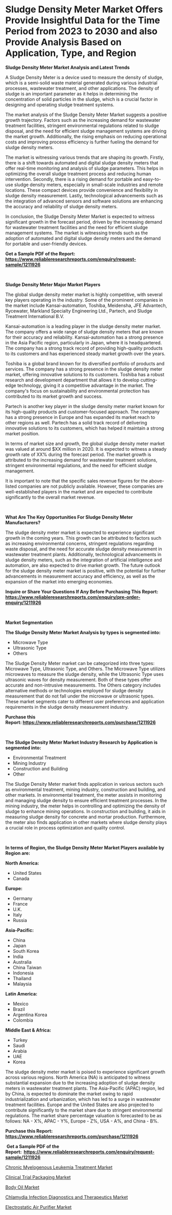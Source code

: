 <p><h1>Sludge Density Meter Market Offers Provide Insightful Data for the Time Period from 2023 to 2030 and also Provide Analysis Based on Application, Type, and Region</h1></p><p><strong>Sludge Density Meter Market Analysis and Latest Trends</strong></p>
<p><p>A Sludge Density Meter is a device used to measure the density of sludge, which is a semi-solid waste material generated during various industrial processes, wastewater treatment, and other applications. The density of sludge is an important parameter as it helps in determining the concentration of solid particles in the sludge, which is a crucial factor in designing and operating sludge treatment systems.</p><p>The market analysis of the Sludge Density Meter Market suggests a positive growth trajectory. Factors such as the increasing demand for wastewater treatment facilities, stringent environmental regulations related to sludge disposal, and the need for efficient sludge management systems are driving the market growth. Additionally, the rising emphasis on reducing operational costs and improving process efficiency is further fueling the demand for sludge density meters.</p><p>The market is witnessing various trends that are shaping its growth. Firstly, there is a shift towards automated and digital sludge density meters that offer real-time monitoring and analysis of sludge parameters. This helps in optimizing the overall sludge treatment process and reducing human intervention. Secondly, there is a rising demand for portable and easy-to-use sludge density meters, especially in small-scale industries and remote locations. These compact devices provide convenience and flexibility in sludge density measurement. Lastly, technological advancements such as the integration of advanced sensors and software solutions are enhancing the accuracy and reliability of sludge density meters.</p><p>In conclusion, the Sludge Density Meter Market is expected to witness significant growth in the forecast period, driven by the increasing demand for wastewater treatment facilities and the need for efficient sludge management systems. The market is witnessing trends such as the adoption of automated and digital sludge density meters and the demand for portable and user-friendly devices.</p></p>
<p><strong>Get a Sample PDF of the Report:&nbsp; <a href="https://www.reliableresearchreports.com/enquiry/request-sample/1211926">https://www.reliableresearchreports.com/enquiry/request-sample/1211926</a></strong></p>
<p>&nbsp;</p>
<p><strong>Sludge Density Meter Major Market Players</strong></p>
<p><p>The global sludge density meter market is highly competitive, with several key players operating in the industry. Some of the prominent companies in the market include Kansai-automation, Toshiba, Meidensha, JFE Advantech, Rycewater, Markland Specialty Engineering Ltd., Partech, and Sludge Treatment International B.V.</p><p>Kansai-automation is a leading player in the sludge density meter market. The company offers a wide range of sludge density meters that are known for their accuracy and reliability. Kansai-automation has a strong presence in the Asia Pacific region, particularly in Japan, where it is headquartered. The company has a strong track record of providing high-quality products to its customers and has experienced steady market growth over the years.</p><p>Toshiba is a global brand known for its diversified portfolio of products and services. The company has a strong presence in the sludge density meter market, offering innovative solutions to its customers. Toshiba has a robust research and development department that allows it to develop cutting-edge technology, giving it a competitive advantage in the market. The company's focus on sustainability and environmental protection has contributed to its market growth and success.</p><p>Partech is another key player in the sludge density meter market known for its high-quality products and customer-focused approach. The company has a strong presence in Europe and has expanded its market reach to other regions as well. Partech has a solid track record of delivering innovative solutions to its customers, which has helped it maintain a strong market position.</p><p>In terms of market size and growth, the global sludge density meter market was valued at around $XX million in 2020. It is expected to witness a steady growth rate of XX% during the forecast period. The market growth is attributed to the increasing demand for wastewater treatment solutions, stringent environmental regulations, and the need for efficient sludge management.</p><p>It is important to note that the specific sales revenue figures for the above-listed companies are not publicly available. However, these companies are well-established players in the market and are expected to contribute significantly to the overall market revenue.</p></p>
<p>&nbsp;</p>
<p><strong>What Are The Key Opportunities For Sludge Density Meter Manufacturers?</strong></p>
<p><p>The sludge density meter market is expected to experience significant growth in the coming years. This growth can be attributed to factors such as increasing environmental concerns, stringent regulations regarding waste disposal, and the need for accurate sludge density measurement in wastewater treatment plants. Additionally, technological advancements in sludge density meters, such as the integration of artificial intelligence and automation, are also expected to drive market growth. The future outlook for the sludge density meter market is positive, with the potential for further advancements in measurement accuracy and efficiency, as well as the expansion of the market into emerging economies.</p></p>
<p><strong>Inquire or Share Your Questions If Any Before Purchasing This Report: <a href="https://www.reliableresearchreports.com/enquiry/pre-order-enquiry/1211926">https://www.reliableresearchreports.com/enquiry/pre-order-enquiry/1211926</a></strong></p>
<p>&nbsp;</p>
<p><strong>Market Segmentation</strong></p>
<p><strong>The Sludge Density Meter Market Analysis by types is segmented into:</strong></p>
<p><ul><li>Microwave Type</li><li>Ultrasonic Type</li><li>Others</li></ul></p>
<p><p>The Sludge Density Meter market can be categorized into three types: Microwave Type, Ultrasonic Type, and Others. The Microwave Type utilizes microwaves to measure the sludge density, while the Ultrasonic Type uses ultrasonic waves for density measurement. Both of these types offer accurate and non-intrusive measurements. The Others category includes alternative methods or technologies employed for sludge density measurement that do not fall under the microwave or ultrasonic types. These market segments cater to different user preferences and application requirements in the sludge density measurement industry.</p></p>
<p><strong>Purchase this Report:&nbsp;<a href="https://www.reliableresearchreports.com/purchase/1211926">https://www.reliableresearchreports.com/purchase/1211926</a></strong></p>
<p>&nbsp;</p>
<p><strong>The Sludge Density Meter Market Industry Research by Application is segmented into:</strong></p>
<p><ul><li>Environmental Treatment</li><li>Mining Industry</li><li>Construction and Building</li><li>Other</li></ul></p>
<p><p>The Sludge Density Meter market finds application in various sectors such as environmental treatment, mining industry, construction and building, and other markets. In environmental treatment, the meter assists in monitoring and managing sludge density to ensure efficient treatment processes. In the mining industry, the meter helps in controlling and optimizing the density of sludge to enhance mining operations. In construction and building, it aids in measuring sludge density for concrete and mortar production. Furthermore, the meter also finds application in other markets where sludge density plays a crucial role in process optimization and quality control.</p></p>
<p>&nbsp;</p>
<p><strong>In terms of Region, the Sludge Density Meter Market Players available by Region are:</strong></p>
<p>
    <p> <strong> North America: </strong>
        <ul>
            <li>United States</li>
            <li>Canada</li>
        </ul>
        </p> 
    <p> <strong> Europe: </strong>
        <ul>
            <li>Germany</li>
            <li>France</li>
            <li>U.K.</li>
            <li>Italy</li>
            <li>Russia</li>
        </ul>
        </p> 
    <p> <strong> Asia-Pacific: </strong>
        <ul>
            <li>China</li>
            <li>Japan</li>
            <li>South Korea</li>
            <li>India</li>
            <li>Australia</li>
            <li>China Taiwan</li>
            <li>Indonesia</li>
            <li>Thailand</li>
            <li>Malaysia</li>
        </ul>
        </p> 
    <p> <strong> Latin America: </strong>
        <ul>
            <li>Mexico</li>
            <li>Brazil</li>
            <li>Argentina Korea</li>
            <li>Colombia</li>
        </ul>
        </p> 
    <p> <strong> Middle East & Africa: </strong>
        <ul>
            <li>Turkey</li>
            <li>Saudi</li>
            <li>Arabia</li>
            <li>UAE</li>
            <li>Korea</li>
        </ul>
    </p>
    </p>
<p><p>The sludge density meter market is poised to experience significant growth across various regions. North America (NA) is anticipated to witness substantial expansion due to the increasing adoption of sludge density meters in wastewater treatment plants. The Asia-Pacific (APAC) region, led by China, is expected to dominate the market owing to rapid industrialization and urbanization, which has led to a surge in wastewater treatment facilities. Europe and the United States are also projected to contribute significantly to the market share due to stringent environmental regulations. The market share percentage valuation is forecasted to be as follows: NA - X%, APAC - Y%, Europe - Z%, USA - A%, and China - B%.</p></p>
<p><strong>Purchase this Report: <a href="https://www.reliableresearchreports.com/purchase/1211926">https://www.reliableresearchreports.com/purchase/1211926</a></strong></p>
<p>&nbsp;<strong>Get a Sample PDF of the Report:&nbsp;&nbsp;<a href="https://www.reliableresearchreports.com/enquiry/request-sample/1211926">https://www.reliableresearchreports.com/enquiry/request-sample/1211926</a></strong></p>
<p><strong></strong></p>
<p><p><a href="https://www.linkedin.com/pulse/chronic-myelogenous-leukemia-treatment-market-research-c4aqe/">Chronic Myelogenous Leukemia Treatment Market</a></p><p><a href="https://www.linkedin.com/pulse/clinical-trial-packaging-market-research-report-unlocks-abjse/">Clinical Trial Packaging Market</a></p><p><a href="https://medium.com/@sake.use.loan/body-oil-market-size-growth-forecast-2023-2030-60dcd6fff81e">Body Oil Market</a></p><p><a href="https://www.linkedin.com/pulse/chlamydia-infection-diagnostics-therapeutics-market-size-share-jngme/">Chlamydia Infection Diagnostics and Therapeutics Market</a></p><p><a href="https://medium.com/@clock.fund.arm/electrostatic-air-purifier-market-size-growth-forecast-2023-2030-0fcefe824186">Electrostatic Air Purifier Market</a></p></p>